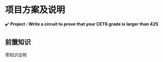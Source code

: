 项目方案及说明
===
:heavy_check_mark: **Project : Write a circuit to prove that your CET6 grade is larger than 425**
## 前置知识  
零知识证明

